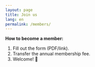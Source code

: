```yaml
---
layout: page
title: Join us
lang: en
permalink: /members/
---
```


**How to become a member:**

1. Fill out the form (PDF/link).
2. Transfer the annual membership fee.
3. Welcome! 🎉